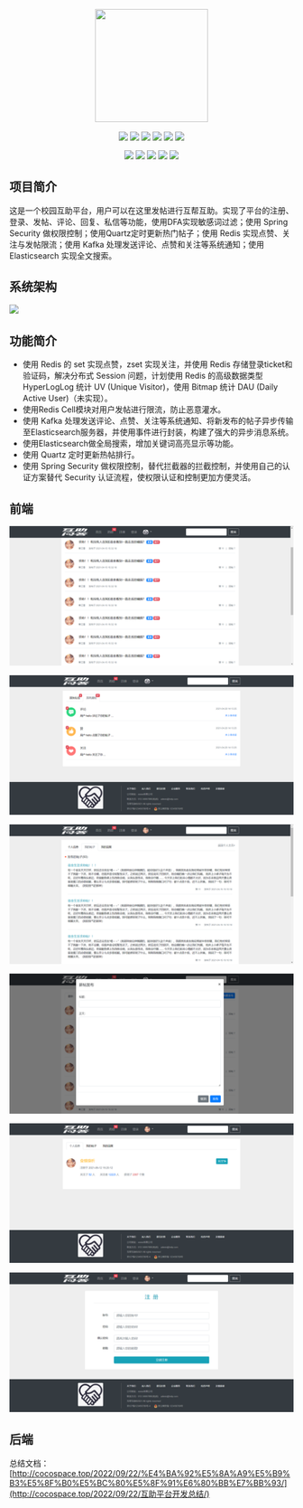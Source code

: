 <p align="center">
	<a href="https://cocospace.top/" target="_blank">
		<img src="https://cdn.jsdelivr.net/gh/Coco-001/coco/images/20230321233207.png" style="width: 200px; height: 200px">
	</a>
</p>
<p align="center">
	<img src="https://img.shields.io/badge/SpringBoot-2.1.5.RELEASE-brightgreen">
	<img src="https://img.shields.io/badge/SpringSecurity-5.4.5-brightgreen">
	<img src="https://img.shields.io/badge/MyBatis-3.5.5-brightgreen">
	<img src="https://img.shields.io/badge/JDK-1.8-brightgreen">
	<img src="https://img.shields.io/badge/MySql-8.0.15-brightgreen">
  <img src="https://img.shields.io/badge/Redis-5.0.14-brightgreen">
</p>
<p align="center">
	<img src="https://img.shields.io/badge/fastjson-1.2.58-brightgreen">
	<img src="https://img.shields.io/badge/Quartz-2.3.2-brightgreen">
	<img src="https://img.shields.io/badge/maven-3.6.3-brightgreen">
	<img src="https://img.shields.io/badge/kafka-2.2.6-brightgreen">
  <img src="https://img.shields.io/badge/elasticsearch-6.3.0-brightgreen">
</p>


## 项目简介

这是一个校园互助平台，用户可以在这里发帖进行互帮互助。实现了平台的注册、登录、发帖、评论、回复、私信等功能，使用DFA实现敏感词过滤；使用 Spring Security 做权限控制；使用Quartz定时更新热门帖子；使用 Redis 实现点赞、关注与发帖限流；使用 Kafka 处理发送评论、点赞和关注等系统通知；使用 Elasticsearch 实现全文搜索。

## 系统架构

![](https://cdn.jsdelivr.net/gh/Coco-001/coco/images/%E6%9E%B6%E6%9E%84%E5%9B%BE.png)

## 功能简介

- 使用 Redis 的 set 实现点赞，zset 实现关注，并使用 Redis 存储登录ticket和验证码，解决分布式 Session 问题，计划使用 Redis 的高级数据类型 HyperLogLog 统计 UV (Unique Visitor)，使用 Bitmap 统计 DAU (Daily Active User)（未实现）。
- 使用Redis Cell模块对用户发帖进行限流，防止恶意灌水。
- 使用 Kafka 处理发送评论、点赞、关注等系统通知、将新发布的帖子异步传输至Elasticsearch服务器，并使用事件进行封装，构建了强大的异步消息系统。
- 使用Elasticsearch做全局搜索，增加关键词高亮显示等功能。
- 使用 Quartz 定时更新热帖排行。
- 使用 Spring Security 做权限控制，替代拦截器的拦截控制，并使用自己的认证方案替代 Security 认证流程，使权限认证和控制更加方便灵活。

## 前端

![首页](./images/readme/index.png)

![消息](./images/readme/notice.png)

![我的发布](./images/readme/my-post.png)

![发帖](./images/readme/post.png)

![个人中心](./images/readme/profile.png)

![注册](./images/readme/register.png)

## 后端

总结文档：[http://cocospace.top/2022/09/22/%E4%BA%92%E5%8A%A9%E5%B9%B3%E5%8F%B0%E5%BC%80%E5%8F%91%E6%80%BB%E7%BB%93/](http://cocospace.top/2022/09/22/互助平台开发总结/)
